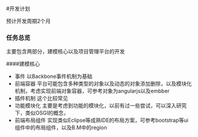 #开发计划

预计开发周期2个月

### 任务总览
主要包含两部分，建模核心以及项目管理平台的开发


####建模核心

- 事件
    以Backbone事件机制为基础
- 前端容器
    平台可能包含多种类型的对象以及动态的对象添加删除，以及模块化机制，考虑实现前端对象容器，可参考对象为angularjs以及embber
- 插件机制
    这个比较常见
- 功能模块化
    主要是考虑到功能的模块化，以前有过一些尝试，可以深入研究下，类似OSGI的概念，
- 前端布局组件
    实现类似Eclipse等成熟IDE的布局方案，可参考bootstrap等ui组件中的布局组件，以及B.M中的region



